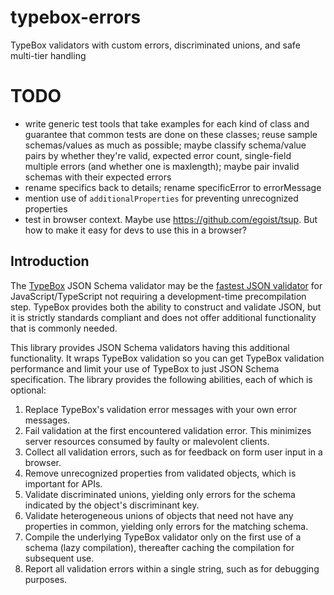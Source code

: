 # typebox-errors

TypeBox validators with custom errors, discriminated unions, and safe multi-tier handling

# TODO

- write generic test tools that take examples for each kind of class and guarantee that common tests are done on these classes; reuse sample schemas/values as much as possible; maybe classify schema/value pairs by whether they're valid, expected error count, single-field multiple errors (and whether one is maxlength); maybe pair invalid schemas with their expected errors
- rename specifics back to details; rename specificError to errorMessage
- mention use of `additionalProperties` for preventing unrecognized properties
- test in browser context. Maybe use https://github.com/egoist/tsup. But how to make it easy for devs to use this in a browser?

## Introduction

The [TypeBox](https://github.com/sinclairzx81/typebox) JSON Schema validator may be the [fastest JSON validator](https://moltar.github.io/typescript-runtime-type-benchmarks/) for JavaScript/TypeScript not requiring a development-time precompilation step. TypeBox provides both the ability to construct and validate JSON, but it is strictly standards compliant and does not offer additional functionality that is commonly needed.

This library provides JSON Schema validators having this additional functionality. It wraps TypeBox validation so you can get TypeBox validation performance and limit your use of TypeBox to just JSON Schema specification. The library provides the following abilities, each of which is optional:

1. Replace TypeBox's validation error messages with your own error messages.
2. Fail validation at the first encountered validation error. This minimizes server resources consumed by faulty or malevolent clients.
3. Collect all validation errors, such as for feedback on form user input in a browser.
4. Remove unrecognized properties from validated objects, which is important for APIs.
5. Validate discriminated unions, yielding only errors for the schema indicated by the object's discriminant key.
6. Validate heterogeneous unions of objects that need not have any properties in common, yielding only errors for the matching schema.
7. Compile the underlying TypeBox validator only on the first use of a schema (lazy compilation), thereafter caching the compilation for subsequent use.
8. Report all validation errors within a single string, such as for debugging purposes.
